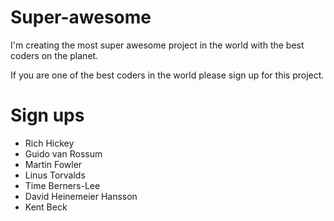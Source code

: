 # Super-awesome
I'm creating the most super awesome project in the world with the best coders on the planet.

If you are one of the best coders in the world please sign up for this project.

# Sign ups
* Rich Hickey
* Guido van Rossum
* Martin Fowler
* Linus Torvalds
* Time Berners-Lee
* David Heinemeier Hansson
* Kent Beck


